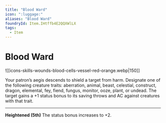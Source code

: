 ```yaml
---
title: "Blood Ward"
icon: ":luggage:"
aliases: "Blood Ward"
foundryId: Item.IHtffb4E2QQXWlLX
tags:
  - Item
---
```


# Blood Ward
![[icons-skills-wounds-blood-cells-vessel-red-orange.webp|150]]

Your patron’s aegis descends to shield a target from harm. Designate one of the following creature traits: aberration, animal, beast, celestial, construct, dragon, elemental, fey, fiend, fungus, monitor, ooze, plant, or undead. The target gains a +1 status bonus to its saving throws and AC against creatures with that trait.

* * *

**Heightened (5th)** The status bonus increases to +2.


